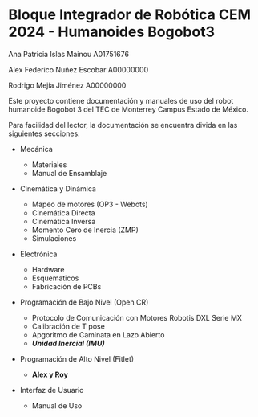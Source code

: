 # Bloque Integrador de Robótica CEM 2024 - Humanoides Bogobot3

Ana Patricia Islas Mainou 		A01751676

Alex Federico Nuñez Escobar 	A00000000

Rodrigo Mejía Jiménez 			A00000000

Este proyecto contiene documentación y manuales de uso del robot humanoide Bogobot 3 del TEC de Monterrey Campus Estado de México.

Para facilidad del lector, la documentación se encuentra divida en las siguientes secciones:

- Mecánica 
	- Materiales 
	- Manual de Ensamblaje

- Cinemática y Dinámica 
	- Mapeo de motores (OP3 - Webots)
	- Cinemática Directa
	- Cinemática Inversa 
	- Momento Cero de Inercia (ZMP)
	- Simulaciones

- Electrónica
	- Hardware
	- Esquematicos
	- Fabricación de PCBs

- Programación de Bajo Nivel (Open CR)
	- Protocolo de Comunicación con Motores Robotis DXL Serie MX
	- Calibración de T pose
	- Apgoritmo de Caminata en Lazo Abierto
	- ***Unidad Inercial (IMU)***

- Programación de Alto Nivel (Fitlet)
	- **Alex y Roy**

- Interfaz de Usuario 
	- Manual de Uso


